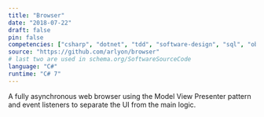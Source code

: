 ```yaml
---
title: "Browser"
date: "2018-07-22"
draft: false
pin: false
competencies: ["csharp", "dotnet", "tdd", "software-design", "sql", "object-oriented", "linq"]
source: "https://github.com/arlyon/browser"
# last two are used in schema.org/SoftwareSourceCode
language: "C#"
runtime: "C# 7"
---
```


A fully asynchronous web browser using the Model View Presenter
pattern and event listeners to separate the UI from the main logic.
